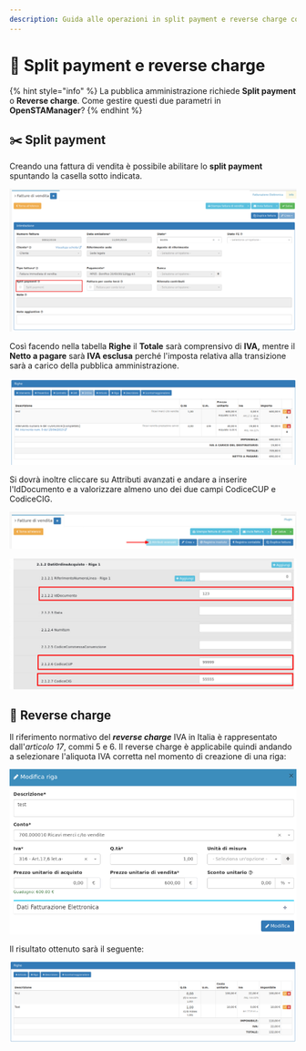 ```yaml
---
description: Guida alle operazioni in split payment e reverse charge con OpenSTAManager
---
```


# 🏫 Split payment e reverse charge

{% hint style="info" %}
La pubblica amministrazione richiede **Split payment** o **Reverse charge**. Come gestire questi due parametri in **OpenSTAManager**?
{% endhint %}

## ✂️ Split payment

Creando una fattura di vendita è possibile abilitare lo **split payment** spuntando la casella sotto indicata.

![](../../../.gitbook/assets/SplitPayment.png)

Così facendo nella tabella **Righe** il **Totale** sarà comprensivo di **IVA,** mentre il **Netto a pagare** sarà **IVA esclusa** perché l'imposta relativa alla transizione sarà a carico della pubblica amministrazione.

![](../../../.gitbook/assets/RigheSplitPayment.png)

Si dovrà inoltre cliccare su Attributi avanzati e andare a inserire l'IdDocumento e a valorizzare almeno uno dei due campi CodiceCUP e CodiceCIG.

![](<../../../.gitbook/assets/immagine (284).png>)

![](<../../../.gitbook/assets/immagine (480).png>)

## &#x20;🔋 Reverse charge

Il riferimento normativo del _**reverse charge**_ IVA in Italia è rappresentato dall'_articolo 17_, commi 5 e 6. Il reverse charge è applicabile quindi andando a selezionare l'aliquota IVA corretta nel momento di creazione di una riga:

![](../../../.gitbook/assets/N6.png)



Il risultato ottenuto sarà il seguente:

![](../../../.gitbook/assets/RigheN6.png)
